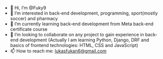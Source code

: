 - 👋 Hi, I’m @Fuky9
- 👀 I’m interested in back-end development, programming, sport(mostly soccer) and pharmacy
- 🌱 I’m currently learning back-end development from Meta back-end certificate course
- 💞️ I’m looking to collaborate on any project to gain experience in back-end development (Actually I am learning Python, Django, DRF and basics of frontend technologies: HTML, CSS and JavaScript)
- 📫 How to reach me: lukasfukan6@gmail.com

<!---
Fuky9/Fuky9 is a ✨ special ✨ repository because its `README.md` (this file) appears on your GitHub profile.
You can click the Preview link to take a look at your changes.
--->
